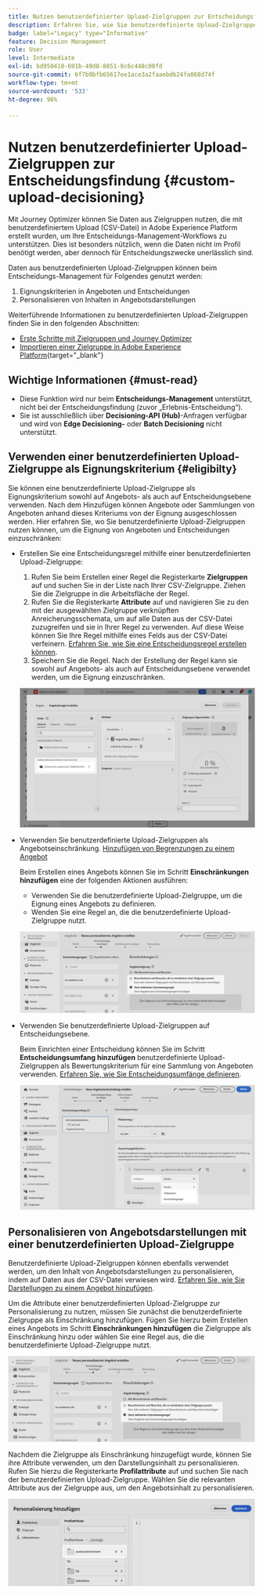 ```yaml
---
title: Nutzen benutzerdefinierter Upload-Zielgruppen zur Entscheidungsfindung
description: Erfahren Sie, wie Sie benutzerdefinierte Upload-Zielgruppen zur Entscheidungsfindung nutzen.
badge: label="Legacy" type="Informative"
feature: Decision Management
role: User
level: Intermediate
exl-id: bd950410-691b-49d8-8851-8c6c448c00fd
source-git-commit: 6f7b9bfb65617ee1ace3a2faaebdb24fa068d74f
workflow-type: tm+mt
source-wordcount: '533'
ht-degree: 96%

---
```


# Nutzen benutzerdefinierter Upload-Zielgruppen zur Entscheidungsfindung {#custom-upload-decisioning}

Mit Journey Optimizer können Sie Daten aus Zielgruppen nutzen, die mit benutzerdefiniertem Upload (CSV-Datei) in Adobe Experience Platform erstellt wurden, um Ihre Entscheidungs-Management-Workflows zu unterstützen. Dies ist besonders nützlich, wenn die Daten nicht im Profil benötigt werden, aber dennoch für Entscheidungszwecke unerlässlich sind.

Daten aus benutzerdefinierten Upload-Zielgruppen können beim Entscheidungs-Management für Folgendes genutzt werden:

1. Eignungskriterien in Angeboten und Entscheidungen
2. Personalisieren von Inhalten in Angebotsdarstellungen

Weiterführende Informationen zu benutzerdefinierten Upload-Zielgruppen finden Sie in den folgenden Abschnitten:

* [Erste Schritte mit Zielgruppen und Journey Optimizer](../audience/about-audiences.md)
* [Importieren einer Zielgruppe in Adobe Experience Platform](https://experienceleague.adobe.com/de/docs/experience-platform/segmentation/ui/audience-portal#import-audience){target="_blank"}

## Wichtige Informationen {#must-read}

* Diese Funktion wird nur beim **Entscheidungs-Management** unterstützt, nicht bei der Entscheidungsfindung (zuvor „Erlebnis-Entscheidung“).
* Sie ist ausschließlich über **Decisioning-API (Hub)**-Anfragen verfügbar und wird von **Edge Decisioning-** oder **Batch Decisioning** nicht unterstützt.

## Verwenden einer benutzerdefinierten Upload-Zielgruppe als Eignungskriterium {#eligibilty}

Sie können eine benutzerdefinierte Upload-Zielgruppe als Eignungskriterium sowohl auf Angebots- als auch auf Entscheidungsebene verwenden. Nach dem Hinzufügen können Angebote oder Sammlungen von Angeboten anhand dieses Kriteriums von der Eignung ausgeschlossen werden. Hier erfahren Sie, wo Sie benutzerdefinierte Upload-Zielgruppen nutzen können, um die Eignung von Angeboten und Entscheidungen einzuschränken:

* Erstellen Sie eine Entscheidungsregel mithilfe einer benutzerdefinierten Upload-Zielgruppe:

   1. Rufen Sie beim Erstellen einer Regel die Registerkarte **Zielgruppen** auf und suchen Sie in der Liste nach Ihrer CSV-Zielgruppe. Ziehen Sie die Zielgruppe in die Arbeitsfläche der Regel.
   1. Rufen Sie die Registerkarte **Attribute** auf und navigieren Sie zu den mit der ausgewählten Zielgruppe verknüpften Anreicherungsschemata, um auf alle Daten aus der CSV-Datei zuzugreifen und sie in Ihrer Regel zu verwenden. Auf diese Weise können Sie Ihre Regel mithilfe eines Felds aus der CSV-Datei verfeinern. [Erfahren Sie, wie Sie eine Entscheidungsregel erstellen können](../offers/offer-library/creating-decision-rules.md).
   1. Speichern Sie die Regel. Nach der Erstellung der Regel kann sie sowohl auf Angebots- als auch auf Entscheidungsebene verwendet werden, um die Eignung einzuschränken.

  ![](assets/csv-rule.png)

* Verwenden Sie benutzerdefinierte Upload-Zielgruppen als Angebotseinschränkung. [Hinzufügen von Begrenzungen zu einem Angebot](../offers/offer-library/add-constraints.md)

  Beim Erstellen eines Angebots können Sie im Schritt **Einschränkungen hinzufügen** eine der folgenden Aktionen ausführen:

   * Verwenden Sie die benutzerdefinierte Upload-Zielgruppe, um die Eignung eines Angebots zu definieren.
   * Wenden Sie eine Regel an, die die benutzerdefinierte Upload-Zielgruppe nutzt.

  ![](assets/csv-offer.png)

* Verwenden Sie benutzerdefinierte Upload-Zielgruppen auf Entscheidungsebene.

  Beim Einrichten einer Entscheidung können Sie im Schritt **Entscheidungsumfang hinzufügen** benutzerdefinierte Upload-Zielgruppen als Bewertungskriterium für eine Sammlung von Angeboten verwenden. [Erfahren Sie, wie Sie Entscheidungsumfänge definieren](../offers/offer-activities/create-offer-activities.md#add-decision-scopes).

  ![](assets/csv-decision.png)

## Personalisieren von Angebotsdarstellungen mit einer benutzerdefinierten Upload-Zielgruppe

Benutzerdefinierte Upload-Zielgruppen können ebenfalls verwendet werden, um den Inhalt von Angebotsdarstellungen zu personalisieren, indem auf Daten aus der CSV-Datei verwiesen wird. [Erfahren Sie, wie Sie Darstellungen zu einem Angebot hinzufügen](../offers/offer-library/add-representations.md).

Um die Attribute einer benutzerdefinierten Upload-Zielgruppe zur Personalisierung zu nutzen, müssen Sie zunächst die benutzerdefinierte Zielgruppe als Einschränkung hinzufügen. Fügen Sie hierzu beim Erstellen eines Angebots im Schritt **Einschränkungen hinzufügen** die Zielgruppe als Einschränkung hinzu oder wählen Sie eine Regel aus, die die benutzerdefinierte Upload-Zielgruppe nutzt.

![](assets/csv-offer.png)

Nachdem die Zielgruppe als Einschränkung hinzugefügt wurde, können Sie ihre Attribute verwenden, um den Darstellungsinhalt zu personalisieren. Rufen Sie hierzu die Registerkarte **Profilattribute** auf und suchen Sie nach der benutzerdefinierten Upload-Zielgruppe. Wählen Sie die relevanten Attribute aus der Zielgruppe aus, um den Angebotsinhalt zu personalisieren.

![](assets/csv-perso.png)

